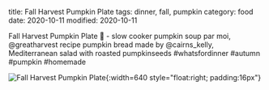 title: Fall Harvest Pumpkin Plate
tags: dinner, fall, pumpkin
category: food
date: 2020-10-11
modified: 2020-10-11

Fall Harvest Pumpkin Plate 🎃 - slow cooker pumpkin soup par moi,
@greatharvest recipe pumpkin bread made by @cairns_kelly,
Mediterranean salad with roasted pumpkinseeds #whatsfordinner #autumn
#pumpkin #homemade

![Fall Harvest Pumpkin Plate]({static}/images/IMG_2634.jpeg){:width=640 style="float:right; padding:16px"}
